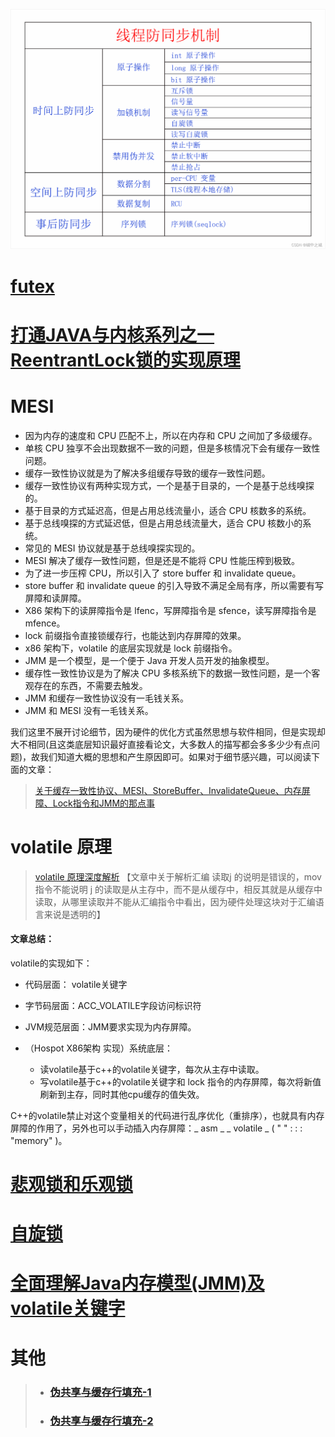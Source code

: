 ![sync](README.assets/sync.png)

# [ futex ](https://developer.aliyun.com/article/app/6043?spm=a21i6v.25403440.0.0&navigationBar=)
# [打通JAVA与内核系列之一ReentrantLock锁的实现原理](https://mp.weixin.qq.com/s?__biz=MzIzOTU0NTQ0MA==&mid=2247506325&idx=1&sn=54ba022fdaf9d35a10640d3f80997966&chksm=e92ae49ade5d6d8cd815c9ca2b50e20bd051f3358557f305cb70b9b00f4f7f661ee8d8515b7b&scene=178&cur_album_id=1391790902901014528#rd)
# MESI
- 因为内存的速度和 CPU 匹配不上，所以在内存和 CPU 之间加了多级缓存。
- 单核 CPU 独享不会出现数据不一致的问题，但是多核情况下会有缓存一致性问题。
- 缓存一致性协议就是为了解决多组缓存导致的缓存一致性问题。
- 缓存一致性协议有两种实现方式，一个是基于目录的，一个是基于总线嗅探的。
- 基于目录的方式延迟高，但是占用总线流量小，适合 CPU 核数多的系统。
- 基于总线嗅探的方式延迟低，但是占用总线流量大，适合 CPU 核数小的系统。
- 常见的 MESI 协议就是基于总线嗅探实现的。
- MESI 解决了缓存一致性问题，但是还是不能将 CPU 性能压榨到极致。
- 为了进一步压榨 CPU，所以引入了 store buffer 和 invalidate queue。
- store buffer 和 invalidate queue 的引入导致不满足全局有序，所以需要有写屏障和读屏障。
- X86 架构下的读屏障指令是 lfenc，写屏障指令是 sfence，读写屏障指令是 mfence。
- lock 前缀指令直接锁缓存行，也能达到内存屏障的效果。
- x86 架构下，volatile 的底层实现就是 lock 前缀指令。
- JMM 是一个模型，是一个便于 Java 开发人员开发的抽象模型。
- 缓存性一致性协议是为了解决 CPU 多核系统下的数据一致性问题，是一个客观存在的东西，不需要去触发。
- JMM 和缓存一致性协议没有一毛钱关系。
- JMM 和 MESI 没有一毛钱关系。

我们这里不展开讨论细节，因为硬件的优化方式虽然思想与软件相同，但是实现却大不相同(且这类底层知识最好直接看论文，大多数人的描写都会多多少少有点问题)，故我们知道大概的思想和产生原因即可。如果对于细节感兴趣，可以阅读下面的文章：

> [关于缓存一致性协议、MESI、StoreBuffer、InvalidateQueue、内存屏障、Lock指令和JMM的那点事](https://heapdump.cn/article/3971578)

# volatile 原理
> [volatile 原理深度解析](https://juejin.cn/post/7018357942403465246)  【文章中关于解析汇编 读取j 的说明是错误的，mov 指令不能说明 j 的读取是从主存中，而不是从缓存中，相反其就是从缓存中读取，从哪里读取并不能从汇编指令中看出，因为硬件处理这块对于汇编语言来说是透明的】
#### 文章总结：
volatile的实现如下：

- 代码层面： volatile关键字
- 字节码层面：ACC_VOLATILE字段访问标识符
- JVM规范层面：JMM要求实现为内存屏障。
- （Hospot X86架构 实现）系统底层：
   
   - 读volatile基于c++的volatile关键字，每次从主存中读取。
   - 写volatile基于c++的volatile关键字和  lock 指令的内存屏障，每次将新值刷新到主存，同时其他cpu缓存的值失效。

C++的volatile禁止对这个变量相关的代码进行乱序优化（重排序），也就具有内存屏障的作用了，另外也可以手动插入内存屏障：_  asm _ _ volatile _  ( " " : : : "memory"  )。

# [悲观锁和乐观锁](https://mp.weixin.qq.com/s?__biz=MzkwMDE1MzkwNQ==&mid=2247496062&idx=1&sn=c04e0b83f38c45d06538ebac69529ee1&source=41#wechat_redirect)
# [自旋锁](https://www.cnblogs.com/cxuanBlog/p/11679883.html)
# [全面理解Java内存模型(JMM)及volatile关键字](https://blog.csdn.net/javazejian/article/details/72772461?spm=1001.2014.3001.5506)
# 其他
> - ### [伪共享与缓存行填充-1](https://blog.csdn.net/qq_27680317/article/details/78486220)
> - ### [伪共享与缓存行填充-2](https://blog.51cto.com/u_13561855/4035624)

